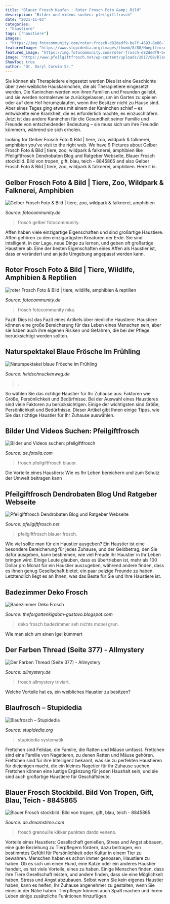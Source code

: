 ```yaml
---
title: "Blauer Frosch Kaufen : Roter Frosch Foto &amp; Bild"
description: "Bilder und videos suchen: pfeilgiftfrosch"
date: "2021-11-03"
categories:
- "haustiere"
tags: ["haustiere"]
images:
- "https://img.fotocommunity.com/roter-frosch-d82dedf9-be7f-4693-8e88-76901c09762a.jpg?height=1080"
featuredImage: "https://www.stupidedia.org/images/thumb/8/88/Huepffrosch.png/200px-Huepffrosch.png"
featured_image: "https://img.fotocommunity.com/roter-frosch-d82dedf9-be7f-4693-8e88-76901c09762a.jpg?height=1080"
image: "https://www.pfeilgiftfrosch.net/wp-content/uploads/2017/08/blauer-frosch.jpg"
ShowToc: true
author: "Dr. Daryl Corwin Sr."
---
```



Sie können als Therapietiere eingesetzt werden
Dies ist eine Geschichte über zwei weibliche Hauskaninchen, die als Therapietiere eingesetzt werden. Die Kaninchen werden von ihren Familien und Freunden geliebt, und sie werden normalerweise zurückgelassen, um im Garten zu spielen oder auf dem Hof herumzulaufen, wenn ihre Besitzer nicht zu Hause sind. Aber eines Tages ging etwas mit einem der Kaninchen schief – es entwickelte eine Krankheit, die es erforderlich machte, es einzuschläfern. Jetzt ist das andere Kaninchen für die Gesundheit seiner Familie und Freunde von entscheidender Bedeutung – sie muss sich um ihre Freundin kümmern, während sie sich erholen.

	

		
looking for Gelber Frosch Foto &amp; Bild | tiere, zoo, wildpark &amp; falknerei, amphibien you've visit to the right web. We have 9 Pictures about Gelber Frosch Foto &amp; Bild | tiere, zoo, wildpark &amp; falknerei, amphibien like Pfeilgiftfrosch Dendrobaten Blog und Ratgeber Webseite, Blauer Frosch stockbild. Bild von tropen, gift, blau, teich - 8845865 and also Gelber Frosch Foto &amp; Bild | tiere, zoo, wildpark &amp; falknerei, amphibien. Here it is:
		
    
## Gelber Frosch Foto &amp; Bild | Tiere, Zoo, Wildpark &amp; Falknerei, Amphibien

<img loading=lazy src="https://img.fotocommunity.com/gelber-frosch-874a42e1-5a64-4004-9690-0ca85cd09300.jpg?width=1000" onerror="this.onerror=null;this.src='https://tse2.mm.bing.net/th?id=OIP.2SpML3kWvenyu-3C3YUYdAEyDM&amp;pid=15.1';" alt="Gelber Frosch Foto &amp; Bild | tiere, zoo, wildpark &amp; falknerei, amphibien">

_Source: fotocommunity.de_

>frosch gelber fotocommunity. 

	

Affen haben viele einzigartige Eigenschaften und sind großartige Haustiere.
Affen gehören zu den einzigartigsten Kreaturen der Erde. Sie sind intelligent, in der Lage, neue Dinge zu lernen, und geben oft großartige Haustiere ab. Eine der besten Eigenschaften eines Affen als Haustier ist, dass er verändert und an jede Umgebung angepasst werden kann.

    
## Roter Frosch Foto &amp; Bild | Tiere, Wildlife, Amphibien &amp; Reptilien

<img loading=lazy src="https://img.fotocommunity.com/roter-frosch-d82dedf9-be7f-4693-8e88-76901c09762a.jpg?height=1080" onerror="this.onerror=null;this.src='https://tse3.mm.bing.net/th?id=OIP.OwhWHtRlRrVAkN31DGPoPQHaEv&amp;pid=15.1';" alt="roter Frosch Foto &amp; Bild | tiere, wildlife, amphibien &amp; reptilien">

_Source: fotocommunity.de_

>frosch fotocommunity nika. 

	

Fazit:
Dies ist das Fazit eines Artikels über niedliche Haustiere. Haustiere können eine große Bereicherung für das Leben eines Menschen sein, aber sie haben auch ihre eigenen Risiken und Gefahren, die bei der Pflege berücksichtigt werden sollten.

    
## Naturspektakel Blaue Frösche Im Frühling

<img loading=lazy src="http://www.heidschnuckenweg.de/files/derivates/big/17/blauer-moor-frosch-pietzmoor-lueneburger-heide-1.jpg" onerror="this.onerror=null;this.src='https://tse3.mm.bing.net/th?id=OIP.BwrqBfvNkhpoWQUAMQjfVAHaE8&amp;pid=15.1';" alt="Naturspektakel blaue Frösche im Frühling">

_Source: heidschnuckenweg.de_

>. 

	

So wählen Sie das richtige Haustier für Ihr Zuhause aus: Faktoren wie Größe, Persönlichkeit und Bedürfnisse.
Bei der Auswahl eines Haustieres sind viele Faktoren zu berücksichtigen. Einige der wichtigsten sind Größe, Persönlichkeit und Bedürfnisse. Dieser Artikel gibt Ihnen einige Tipps, wie Sie das richtige Haustier für Ihr Zuhause auswählen.

    
## Bilder Und Videos Suchen: Pfeilgiftfrosch

<img loading=lazy src="https://t4.ftcdn.net/jpg/01/77/33/19/240_F_177331903_q5QWikRmGmm5SPouMy97EZ4vLVU5v1Qc.jpg" onerror="this.onerror=null;this.src='https://tse1.mm.bing.net/th?id=OIP.vq9SRRoJX-j_jWpW5lwMeAAAAA&amp;pid=15.1';" alt="Bilder und Videos suchen: pfeilgiftfrosch">

_Source: de.fotolia.com_

>frosch pfeilgiftfrosch blauer. 

	

Die Vorteile eines Haustiers: Wie es Ihr Leben bereichern und zum Schutz der Umwelt beitragen kann

    
## Pfeilgiftfrosch Dendrobaten Blog Und Ratgeber Webseite

<img loading=lazy src="https://www.pfeilgiftfrosch.net/wp-content/uploads/2017/08/blauer-frosch.jpg" onerror="this.onerror=null;this.src='https://tse1.mm.bing.net/th?id=OIP.zEi4y5vVi9lggOfwCGQd4gHaE7&amp;pid=15.1';" alt="Pfeilgiftfrosch Dendrobaten Blog und Ratgeber Webseite">

_Source: pfeilgiftfrosch.net_

>pfeilgiftfrosch blauer frosch. 

	

Wie viel sollte man für ein Haustier ausgeben?
Ein Haustier ist eine besondere Bereicherung für jedes Zuhause, und der Geldbetrag, den Sie dafür ausgeben, kann bestimmen, wie viel Freude Ihr Haustier in Ihr Leben bringen wird. Einige Leute glauben, dass es übertrieben ist, mehr als 100 Dollar pro Monat für ein Haustier auszugeben, während andere finden, dass es ihnen genug Gesellschaft bietet, ein paar pelzige Freunde zu haben. Letztendlich liegt es an Ihnen, was das Beste für Sie und Ihre Haustiere ist.

    
## Badezimmer Deko Frosch

<img loading=lazy src="https://www.moebel-martin.de/out/pictures/master/product/2/Deko-Frosch--seh-nichts-gruen-262069-1_W1.jpg" onerror="this.onerror=null;this.src='https://tse4.mm.bing.net/th?id=OIP.Azyjkfppy--Og57Z3D5QugHaHa&amp;pid=15.1';" alt="Badezimmer Deko Frosch">

_Source: theforgottenkigdom-gustavo.blogspot.com_

>deko frosch badezimmer seh nichts mobel grun. 

	

Wie man sich um einen Igel kümmert

    
## Der Farben Thread (Seite 377) - Allmystery

<img loading=lazy src="http://www.allmystery.de/i/tc751e3_frosch-600x390.jpg" onerror="this.onerror=null;this.src='https://tse1.mm.bing.net/th?id=OIP.arIBtlI-hgqqwc3Q8-UJZwHaE0&amp;pid=15.1';" alt="Der Farben Thread (Seite 377) - Allmystery">

_Source: allmystery.de_

>frosch allmystery triviart. 

	

Welche Vorteile hat es, ein weibliches Haustier zu besitzen?

    
## Blaufrosch – Stupidedia

<img loading=lazy src="https://www.stupidedia.org/images/thumb/8/88/Huepffrosch.png/200px-Huepffrosch.png" onerror="this.onerror=null;this.src='https://tse1.mm.bing.net/th?id=OIP.EI8OQVrg9kglXcLSjhQLfAAAAA&amp;pid=15.1';" alt="Blaufrosch – Stupidedia">

_Source: stupidedia.org_

>stupidedia systematik. 

	

Frettchen sind Felidae, die Familie, die Ratten und Mäuse umfasst.
Frettchen sind eine Familie von Nagetieren, zu denen Ratten und Mäuse gehören. Frettchen sind für ihre Intelligenz bekannt, was sie zu perfekten Haustieren für diejenigen macht, die ein kleines Nagetier für ihr Zuhause suchen. Frettchen können eine lustige Ergänzung für jeden Haushalt sein, und sie sind auch großartige Haustiere für Geschäftsleute.

    
## Blauer Frosch Stockbild. Bild Von Tropen, Gift, Blau, Teich - 8845865

<img loading=lazy src="https://thumbs.dreamstime.com/z/blauer-frosch-8845865.jpg" onerror="this.onerror=null;this.src='https://tse3.mm.bing.net/th?id=OIP.Q0gaWvMD6gzbGIlde08RJwHaF5&amp;pid=15.1';" alt="Blauer Frosch stockbild. Bild von tropen, gift, blau, teich - 8845865">

_Source: de.dreamstime.com_

>frosch grenouille kikker punkten dardo veneno. 

	

Vorteile eines Haustiers: Gesellschaft genießen, Stress und Angst abbauen, eine gute Beziehung zu Tierpflegern fördern, dazu beitragen, ein bestimmtes Gefühl für Persönlichkeit oder Kultur in einem Tier zu bewahren.
Menschen haben es schon immer genossen, Haustiere zu haben. Ob es sich um einen Hund, eine Katze oder ein anderes Haustier handelt, es hat viele Vorteile, eines zu haben. Einige Menschen finden, dass ihre Tiere Gesellschaft leisten, und andere finden, dass sie eine Möglichkeit haben, Stress und Angst abzubauen. Selbst wenn Sie kein eigenes Haustier haben, kann es helfen, Ihr Zuhause angenehmer zu gestalten, wenn Sie eines in der Nähe haben. Tierpfleger können auch Spaß machen und Ihrem Leben einige zusätzliche Funktionen hinzufügen.

